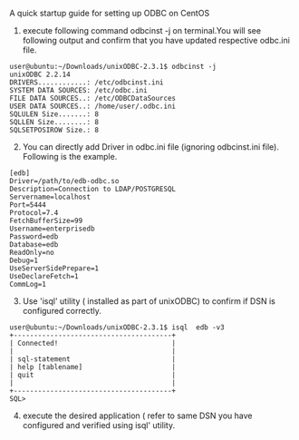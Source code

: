 A quick startup guide for setting up ODBC on CentOS

1. execute following command odbcinst -j on terminal.You will see following output and confirm that you have updated respective odbc.ini file.
```
user@ubuntu:~/Downloads/unixODBC-2.3.1$ odbcinst -j
unixODBC 2.2.14
DRIVERS............: /etc/odbcinst.ini
SYSTEM DATA SOURCES: /etc/odbc.ini
FILE DATA SOURCES..: /etc/ODBCDataSources
USER DATA SOURCES..: /home/user/.odbc.ini
SQLULEN Size.......: 8
SQLLEN Size........: 8
SQLSETPOSIROW Size.: 8
```
2. You can directly add Driver in odbc.ini file (ignoring odbcinst.ini file). Following is the example.
```
[edb]
Driver=/path/to/edb-odbc.so
Description=Connection to LDAP/POSTGRESQL
Servername=localhost
Port=5444
Protocol=7.4
FetchBufferSize=99
Username=enterprisedb
Password=edb
Database=edb
ReadOnly=no
Debug=1
UseServerSidePrepare=1
UseDeclareFetch=1
CommLog=1
```
3. Use 'isql' utility ( installed as part of unixODBC) to confirm if DSN is configured correctly.
```
user@ubuntu:~/Downloads/unixODBC-2.3.1$ isql  edb -v3
+---------------------------------------+
| Connected!                            |
|                                       |
| sql-statement                         |
| help [tablename]                      |
| quit                                  |
|                                       |
+---------------------------------------+
SQL>
```
4. execute the desired application ( refer to same DSN you have configured and verified using isql' utility.
